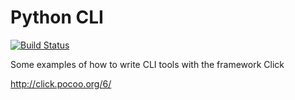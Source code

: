 Python CLI
==========

[![Build Status](https://travis-ci.org/danielchg/python-cli.svg?branch=master)](https://travis-ci.org/danielchg/python-cli)

Some examples of how to write CLI tools with the framework Click

http://click.pocoo.org/6/
